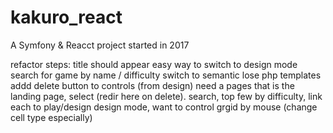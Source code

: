 kakuro_react
============

A Symfony & Reacct project started in 2017

refactor steps:
	title should appear
	easy way to switch to design mode
	search for game by name / difficulty
	switch to semantic
	lose php templates
	addd delete button to controls (from design)
	need a pages that is the landing page, select (redir here on delete). search, top few by difficulty, link each to play/design
	design mode, want to control grgid by mouse (change cell type especially)